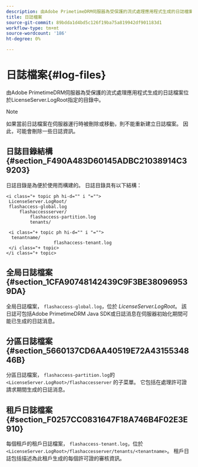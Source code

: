 ```yaml
---
description: 由Adobe PrimetimeDRM伺服器為受保護的流式處理應用程式生成的日誌檔案位於LicenseServer.LogRoot指定的目錄中。
title: 日誌檔案
source-git-commit: 89bdda1d4bd5c126f19ba75a819942df901183d1
workflow-type: tm+mt
source-wordcount: '186'
ht-degree: 0%

---
```



# 日誌檔案{#log-files}

由Adobe PrimetimeDRM伺服器為受保護的流式處理應用程式生成的日誌檔案位於LicenseServer.LogRoot指定的目錄中。

>[!NOTE]
>
>如果當前日誌檔案在伺服器運行時被刪除或移動，則不能重新建立日誌檔案。 因此，可能會刪除一些日誌資訊。

## 日誌目錄結構 {#section_F490A483D60145ADBC21038914C39203}

日誌目錄是為便於使用而構建的。 日誌目錄具有以下結構：

```
<i class="+ topic ph hi-d="" i "="">
 LicenseServer.LogRoot/ 
 flashaccess-global.log 
     flashaccessserver/ 
         flashaccess-partition.log 
         tenants/ 
             
 <i class="+ topic ph hi-d="" i "="">
  tenantname/ 
                  flashaccess-tenant.log
 </i class="+ topic>
</i class="+ topic>
```

## 全局日誌檔案 {#section_1CFA90748142439C9F3BE380969539DA}

全局日誌檔案， `flashaccess-global.log`，位於 *LicenseServer.LogRoot*。 該日誌可包括Adobe PrimetimeDRM Java SDK或日誌消息在伺服器初始化期間可能已生成的日誌消息。

## 分區日誌檔案 {#section_5660137CD6AA40519E72A4315534846B}

分區日誌檔案， `flashaccess-partition.log`的 `<LicenseServer.LogRoot>/flashaccesserver` 的子菜單。 它包括在處理許可證請求期間生成的日誌消息。

## 租戶日誌檔案 {#section_F0257CC0831647F18A746B4F02E3E910}

每個租戶的租戶日誌檔案， `flashaccess-tenant.log`，位於 `<LicenseServer.LogRoot>/flashaccesserver/tenants/<tenantname>`。 租戶日誌包括描述為此租戶生成的每個許可證的審核資訊。
